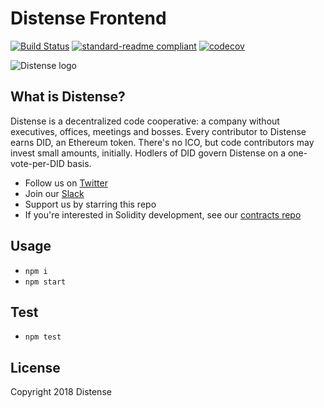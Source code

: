 # Distense Frontend

[![Build Status](https://travis-ci.org/Distense/distense-ui.svg?branch=master)](https://travis-ci.org/Distense/distense-ui)
[![standard-readme compliant](https://img.shields.io/badge/standard--readme-OK-green.svg?style=flat-square)](https://github.com/RichardLitt/standard-readme)
[![codecov](https://codecov.io/gh/Distense/distense-ui/branch/dev/graph/badge.svg)](https://codecov.io/gh/Distense/distense-ui)

 ![Distense logo](https://i.imgur.com/acI7y9U.png, 'Distense')

## What is Distense?

Distense is a decentralized code cooperative: a company without executives, offices, meetings and bosses.  Every contributor to Distense earns DID, an Ethereum token.  There's no ICO, but code contributors may invest small amounts, initially.  Hodlers of DID govern Distense on a one-vote-per-DID basis.

- Follow us on [Twitter](https://twitter.com/distenseorg)
- Join our [Slack](https://join.slack.com/t/distense/shared_invite/enQtMzA4ODM5MzI5NzY2LWFmZDBhYTJjYzkzYmZjMjg0Y2I1YWZkYmU3NGIwYjE5NjA1Y2I0MDEzYjcyYjRmNGQzZmRhZjM1YmY0ZmY0OWY)
- Support us by starring this repo
- If you're interested in Solidity development, see our [contracts repo](https://github.com/Distense/distense-contracts)

## Usage

- `npm i`
- `npm start`

## Test

- `npm test`

## License

Copyright 2018 Distense
